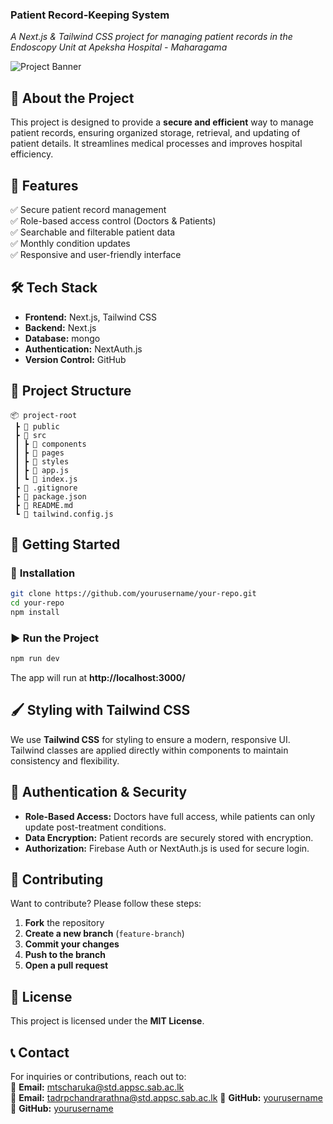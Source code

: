 ### **Patient Record-Keeping System**  
*A Next.js & Tailwind CSS project for managing patient records in the Endoscopy Unit at Apeksha Hospital - Maharagama*  

![Project Banner](https://via.placeholder.com/1200x400?text=Project+Banner)  

## 🚀 **About the Project**  
This project is designed to provide a **secure and efficient** way to manage patient records, ensuring organized storage, retrieval, and updating of patient details. It streamlines medical processes and improves hospital efficiency.  

## 🎯 **Features**  
✅ Secure patient record management  
✅ Role-based access control (Doctors & Patients)  
✅ Searchable and filterable patient data  
✅ Monthly condition updates  
✅ Responsive and user-friendly interface  

## 🛠 **Tech Stack**  
- **Frontend:** Next.js, Tailwind CSS  
- **Backend:** Next.js  
- **Database:** mongo  
- **Authentication:**  NextAuth.js  
- **Version Control:** GitHub  

## 📂 **Project Structure**  
```
📦 project-root  
 ┣ 📂 public  
 ┣ 📂 src  
 ┃ ┣ 📂 components  
 ┃ ┣ 📂 pages  
 ┃ ┣ 📂 styles  
 ┃ ┣ 📜 app.js  
 ┃ ┗ 📜 index.js  
 ┣ 📜 .gitignore  
 ┣ 📜 package.json  
 ┣ 📜 README.md  
 ┗ 📜 tailwind.config.js  
```

## 📌 **Getting Started**  

### 🔧 **Installation**  
```bash
git clone https://github.com/yourusername/your-repo.git
cd your-repo
npm install
```

### ▶ **Run the Project**  
```bash
npm run dev
```
The app will run at **http://localhost:3000/**  

## 🖌 **Styling with Tailwind CSS**  
We use **Tailwind CSS** for styling to ensure a modern, responsive UI. Tailwind classes are applied directly within components to maintain consistency and flexibility.  

## 🔐 **Authentication & Security**  
- **Role-Based Access:** Doctors have full access, while patients can only update post-treatment conditions.  
- **Data Encryption:** Patient records are securely stored with encryption.  
- **Authorization:** Firebase Auth or NextAuth.js is used for secure login.  

## 📌 **Contributing**  
Want to contribute? Please follow these steps:  
1. **Fork** the repository  
2. **Create a new branch** (`feature-branch`)  
3. **Commit your changes**  
4. **Push to the branch**  
5. **Open a pull request**  

## 📜 **License**  
This project is licensed under the **MIT License**.  

## 📞 **Contact**  
For inquiries or contributions, reach out to:  
📧 **Email:** [mtscharuka@std.appsc.sab.ac.lk](mailto:mtscharuka@std.appsc.sab.ac.lk)  
📧 **Email:** [tadrpchandrarathna@std.appsc.sab.ac.lk](mailto:tadrpchandrarathna@std.appsc.sab.ac.lk)
🔗 **GitHub:** [yourusername](https://github.com/ravindu1015)  
🔗 **GitHub:** [yourusername](https://github.com/mtscharuka)
